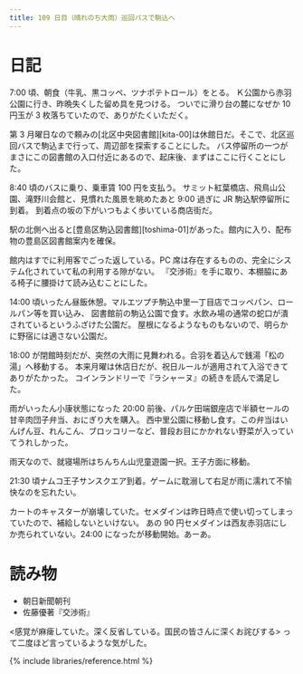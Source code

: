 ```yaml
---
title: 109 日目（晴れのち大雨）巡回バスで駒込へ
---
```


# 日記

7:00 頃、朝食（牛乳、黒コッペ、ツナポテトロール）をとる。
Ｋ公園から赤羽公園に行き、昨晩失くした留め具を見つける。
ついでに滑り台の麓になぜか 10 円玉が 3 枚落ちていたので、ありがたくいただく。

第 3 月曜日なので頼みの[北区中央図書館][kita-00]は休館日だ。そこで、北区巡回バスで駒込まで行って、周辺部を探索することにした。
バス停留所の一つがまさにこの図書館の入口付近にあるので、起床後、まずはここに行くことにした。

8:40 頃のバスに乗り、乗車賃 100 円を支払う。
サミット紅葉橋店、飛鳥山公園、滝野川会館と、見慣れた風景を眺めたあと 9:00 過ぎに JR 駒込駅停留所に到着。
到着点の坂の下がいつもよく歩いている商店街だ。

駅の北側へ出ると[豊島区駒込図書館][toshima-01]があった。館内に入り、配布物の豊島区図書館案内を確保。

館内はすでに利用客でごった返している。PC 席は存在するものの、完全にシステム化されていて私の利用する隙がない。
『交渉術』を手に取り、本棚脇にある椅子に腰掛けて読み込むことにした。

14:00 頃いったん昼飯休憩。マルエツプチ駒込中里一丁目店でコッペパン、ロールパン等を買い込み、
図書館前の駒込公園で食す。水飲み場の通常の蛇口が潰されているというふざけた公園だ。
屋根になるようなものもないので、明らかに野宿には適さない公園だ。

18:00 が閉館時刻だが、突然の大雨に見舞われる。合羽を着込んで銭湯「松の湯」へ移動する。
本来月曜は休店日だが、祝日ルールが適用されて入浴できてありがたかった。
コインランドリーで『ラシャーヌ』の続きを読んで満足した。

雨がいったん小康状態になった 20:00 前後、パルケ田端銀座店で半額セールの甘辛肉団子弁当、おにぎり大を購入。
西中里公園に移動し食す。この弁当はいんげん豆、れんこん、ブロッコリーなど、普段お目にかかれない野菜が入っていてうれしかった。

雨天なので、就寝場所はちんちん山児童遊園一択。王子方面に移動。

21:30 頃ナムコ王子サンスクエア到着。ゲームに耽溺して右足が雨に濡れて不愉快なのを忘れたい。

カートのキャスターが崩壊していた。セメダインは昨日時点で使い切ってしまっていたので、補給しないといけない。
あの 90 円セメダインは西友赤羽店にしか売られていない。24:00 になったが移動開始。あーあ。

# 読み物

* 朝日新聞朝刊
* 佐藤優著『交渉術』

<感覚が麻痺していた。深く反省している。国民の皆さんに深くお詫びする> って二度ほど言っているような気がした。

{% include libraries/reference.html %}
